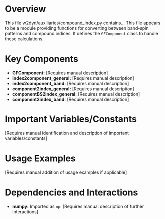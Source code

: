 # Overview

This file w2dyn/auxiliaries/compound_index.py contains...
This file appears to be a module providing functions for converting between band-spin patterns and compound indices. It defines the `GFComponent` class to handle these calculations.

# Key Components

- **GFComponent:** [Requires manual description]
- **index2component_general:** [Requires manual description]
- **index2component_band:** [Requires manual description]
- **component2index_general:** [Requires manual description]
- **componentBS2index_general:** [Requires manual description]
- **component2index_band:** [Requires manual description]

# Important Variables/Constants

[Requires manual identification and description of important variables/constants]

# Usage Examples

[Requires manual addition of usage examples if applicable]

# Dependencies and Interactions

- **numpy:** Imported as `np`.
[Requires manual description of further interactions]

